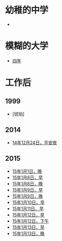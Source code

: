 
# 幼稚的中学

- []()


# 模糊的大学

- [四年](https://github.com/majianjun/stories/blob/master/four_years.md)

# 工作后

## 1999

- [琥珀]

## 2014
- [14年12月24日，平安夜](https://github.com/majianjun/stories/blob/master/2014_12_24.md)

## 2015
- [15年1月1日，晚](https://github.com/majianjun/stories/blob/master/2015_01_01_23.md)
- [15年1月8日，早](https://github.com/majianjun/stories/blob/master/2015_01_08_08.md)
- [15年1月8日，晚](https://github.com/majianjun/stories/blob/master/2015_01_08_19.md)
- [15年1月9日，早](https://github.com/majianjun/stories/blob/master/2015_01_09_08.md)
- [15年1月9日，晚](https://github.com/majianjun/stories/blob/master/2015_01_09_19.md)
- [15年1月10日，早](https://github.com/majianjun/stories/blob/master/2015_01_10_08.md)
- [15年1月11日，早](https://github.com/majianjun/stories/blob/master/2015_01_11_10.md)
- [15年1月12日，早](https://github.com/majianjun/stories/blob/master/2015_01_12_08.md)
- [15年1月12日，下午](https://github.com/majianjun/stories/blob/master/2015_01_12_15.md)
- [15年1月13日，早](https://github.com/majianjun/stories/blob/master/2015_01_13_08.md)
- [15年1月13日，晚](https://github.com/majianjun/stories/blob/master/2015_01_13_19.md)